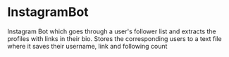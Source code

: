 # InstagramBot
Instagram Bot which goes through a user's follower list and extracts the profiles with links in their bio. Stores the corresponding users to a text file where it saves their username, link and following count
